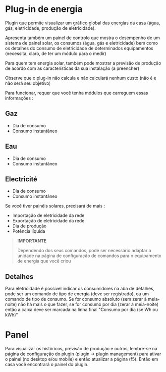 # Plug-in de energia

Plugin que permite visualizar um gráfico global das energias da casa (água, gás, eletricidade, produção de eletricidade).

Apresenta também um painel de controlo que mostra o desempenho de um sistema de painel solar, os consumos (água, gás e eletricidade) bem como os detalhes do consumo de eletricidade de determinados equipamentos (necessita, claro, de ter um módulo para o medir)

Para quem tem energia solar, também pode mostrar a previsão de produção de acordo com as características da sua instalação (a preencher)

Observe que o plug-in não calcula e não calculará nenhum custo (não é e não será seu objetivo)

Para funcionar, requer que você tenha módulos que carreguem essas informações :

## Gaz

- Dia de consumo
- Consumo instantâneo

## Eau

- Dia de consumo
- Consumo instantâneo

## Electricité

- Dia de consumo
- Consumo instantâneo

Se você tiver painéis solares, precisará de mais : 

- Importação de eletricidade da rede
- Exportação de eletricidade da rede
- Dia de produção
- Potência líquida

>**IMPORTANTE**
>
>Dependendo dos seus comandos, pode ser necessário adaptar a unidade na página de configuração de comandos para o equipamento de energia que você criou

## Detalhes

Para eletricidade é possível indicar os consumidores na aba de detalhes, pode ser um comando de tipo de energia (deve ser registrado), ou um comando de tipo de consumo. Se for consumo absoluto (sem zerar à meia-noite) não há mais o que fazer, se for consumo por dia (zerar à meia-noite) então a caixa deve ser marcada na linha final "Consumo por dia (se Wh ou kWh)"

# Panel

Para visualizar os históricos, previsão de produção e outros, lembre-se na página de configuração do plugin (plugin -> plugin management) para ativar o painel (no desktop e/ou mobile) e então atualizar a página (f5). Então em casa você encontrará o painel do plugin.